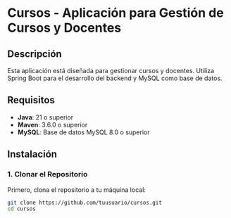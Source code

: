 # Cursos - Aplicación para Gestión de Cursos y Docentes

## Descripción

Esta aplicación está diseñada para gestionar cursos y docentes. Utiliza Spring Boot para el desarrollo del backend y MySQL como base de datos. 

## Requisitos

- **Java**: 21 o superior
- **Maven**: 3.6.0 o superior
- **MySQL**: Base de datos MySQL 8.0 o superior

## Instalación

### 1. Clonar el Repositorio

Primero, clona el repositorio a tu máquina local:

```bash
git clone https://github.com/tuusuario/cursos.git
cd cursos
